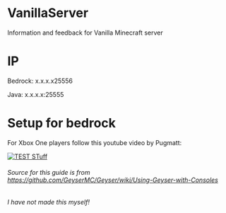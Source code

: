 # VanillaServer
Information and feedback for Vanilla Minecraft server

# IP

Bedrock: x.x.x.x25556

Java: x.x.x.x:25555

# Setup for bedrock

For Xbox One players follow this youtube video by Pugmatt:

[![TEST STuff](https://img.youtube.com/vi/g8mHvasVHMs/0.jpg)](https://www.youtube.com/watch?v=g8mHvasVHMs)
###### Source for this guide is from https://github.com/GeyserMC/Geyser/wiki/Using-Geyser-with-Consoles
###### I have not made this myself!
